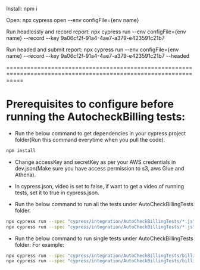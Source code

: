 Install: npm i

Open: npx cypress open --env configFile={env name}

Run headlessly and record report: npx cypress run --env configFile={env name} --record --key 9a06cf2f-91a4-4ae7-a379-e423591c21b7

Run headed and submit report: npx cypress run --env configFile={env name} --record --key 9a06cf2f-91a4-4ae7-a379-e423591c21b7 --headed

=================================================================================================================

# Prerequisites to configure before running the AutocheckBilling tests:

- Run the below command to get dependencies in your cypress project folder(Run this command everytime when you pull the code).

```sh
npm install
```

- Change accessKey and secretKey as per your AWS credentials in dev.json(Make sure you have access permission to s3, aws Glue and Athena).
- In cypress.json, video is set to false, if want to get a video of running tests, set it to true in cypress.json.

- Run the below command to run all the tests under AutoCheckBillingTests folder.

```sh
npx cypress run --spec "cypress/integration/AutoCheckBillingTests/*.js" (Without launching browser)  or
npx cypress run --spec "cypress/integration/AutoCheckBillingTests/*.js" --browser chrome(With launching browser)
```

- Run the below command to run single tests under AutoCheckBillingTests folder: For example:

```sh
npx cypress run --spec "cypress/integration/AutoCheckBillingTests/billingInformationScreen.spec.js" (Without launching browser)  or
npx cypress run --spec "cypress/integration/AutoCheckBillingTests/billingInformationScreen.spec.js" --browser chrome(With launching browser)
```
